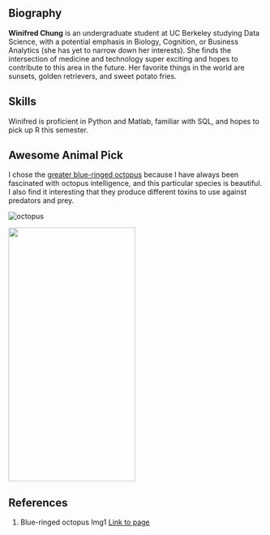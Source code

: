 ## Biography

**Winifred Chung** is an undergraduate student at UC Berkeley studying Data Science, with a potential emphasis in Biology, Cognition, or Business Analytics (she has yet to narrow down her interests). She finds the intersection of medicine and technology super exciting and hopes to contribute to this area in the future. Her favorite things in the world are sunsets, golden retrievers, and sweet potato fries.

## Skills

Winifred is proficient in Python and Matlab, familiar with SQL, and hopes to pick up R this semester.

## Awesome Animal Pick

I chose the [greater blue-ringed octopus](https://en.wikipedia.org/wiki/Greater_blue-ringed_octopus) because I have always been fascinated with octopus intelligence, and this particular species is beautiful. I also find it interesting that they produce different toxins to use against predators and prey.  

![octopus](https://upload.wikimedia.org/wikipedia/commons/thumb/f/f2/Hapalochlaena_lunulata2.JPG/800px-Hapalochlaena_lunulata2.JPG)

<img src="https://upload.wikimedia.org/wikipedia/commons/thumb/f/f2/Hapalochlaena_lunulata2.JPG/800px-Hapalochlaena_lunulata2.JPG" width="250" height="500">

## References

1. Blue-ringed octopus Img1 [Link to page](https://en.wikipedia.org/wiki/Blue-ringed_octopus#/media/File:Hapalochlaena_lunulata2.JPG)
